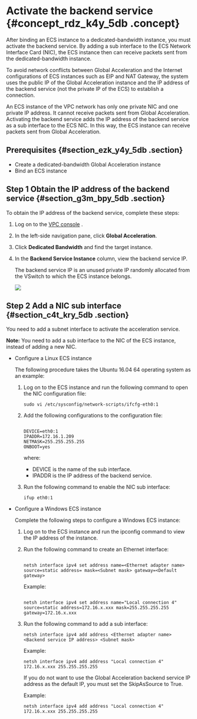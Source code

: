 # Activate the backend service {#concept_rdz_k4y_5db .concept}

After binding an ECS instance to a dedicated-bandwidth instance, you must activate the backend service. By adding a sub interface to the ECS Network Interface Card \(NIC\), the ECS instance then can receive packets sent from the dedicated-bandwidth instance.

To avoid network conflicts between Global Acceleration and the Internet configurations of ECS instances such as EIP and NAT Gateway, the system uses the public IP of the Global Acceleration instance and the IP address of the backend service \(not the private IP of the ECS\) to establish a connection.

An ECS instance of the VPC network has only one private NIC and one private IP address. It cannot receive packets sent from Global Acceleration. Activating the backend service adds the IP address of the backend service as a sub interface to the ECS NIC. In this way, the ECS instance can receive packets sent from Global Acceleration.

## Prerequisites {#section_ezk_y4y_5db .section}

-   Create a dedicated-bandwidth Global Acceleration instance
-   Bind an ECS instance

## Step 1 Obtain the IP address of the backend service {#section_g3m_bpy_5db .section}

To obtain the IP address of the backend service, complete these steps:

1.  Log on to the [VPC console](https://partners-intl.console.aliyun.com/#/vpc) .
2.  In the left-side navigation pane, click **Global Acceleration**.
3.  Click **Dedicated Bandwidth** and find the target instance.
4.  In the **Backend Service Instance** column, view the backend service IP.

    The backend service IP is an unused private IP randomly allocated from the VSwitch to which the ECS instance belongs.

    ![](http://static-aliyun-doc.oss-cn-hangzhou.aliyuncs.com/assets/img/12638/15475260301534_en-US.png)


## Step 2 Add a NIC sub interface {#section_c4t_kry_5db .section}

You need to add a subnet interface to activate the acceleration service.

**Note:** You need to add a sub interface to the NIC of the ECS instance, instead of adding a new NIC.

-   Configure a Linux ECS instance

    The following procedure takes the Ubuntu 16.04 64 operating system as an example:

    1.  Log on to the ECS instance and run the following command to open the NIC configuration file:

        ```
        sudo vi /etc/sysconfig/network-scripts/ifcfg-eth0:1
        ```

    2.  Add the following configurations to the configuration file:

        ```
        
        DEVICE=eth0:1
        IPADDR=172.16.1.209
        NETMASK=255.255.255.255
        ONBOOT=yes
        ```

        where:

        -   DEVICE is the name of the sub interface.
        -   IPADDR is the IP address of the backend service.
    3.  Run the following command to enable the NIC sub interface:

        ```
        ifup eth0:1
        ```

-   Configure a Windows ECS instance

    Complete the following steps to configure a Windows ECS instance:

    1.  Log on to the ECS instance and run the ipconfig command to view the IP address of the instance.
    2.  Run the following command to create an Ethernet interface:

        ```
        
        netsh interface ipv4 set address name=<Ethernet adapter name> source=static address= mask=<Subnet mask> gateway=<Default gateway>
        ```

        Example:

        ```
        
        netsh interface ipv4 set address name="Local connection 4" source=static address=172.16.x.xxx mask=255.255.255.255 gateway=172.16.x.xxx
        ```

    3.  Run the following command to add a sub interface:

        ```
        netsh interface ipv4 add address <Ethernet adapter name> <Backend service IP address> <Subnet mask>
        ```

        Example:

        ```
        netsh interface ipv4 add address "Local connection 4" 172.16.x.xxx 255.255.255.255
        ```

        If you do not want to use the Global Acceleration backend service IP address as the default IP, you must set the SkipAsSource to True.

        Example:

        ```
        netsh interface ipv4 add address "Local connection 4" 172.16.x.xxx 255.255.255.255
        ```


